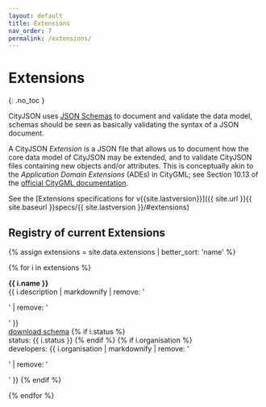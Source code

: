 ```yaml
---
layout: default
title: Extensions
nav_order: 7
permalink: /extensions/
---
```


# Extensions
{: .no_toc }

CityJSON uses [JSON Schemas](http://json-schema.org/) to document and validate the data model, schemas should be seen as basically validating the syntax of a JSON document.

A CityJSON *Extension* is a JSON file that allows us to document how the core data model of CityJSON may be extended, and to validate CityJSON files containing new objects and/or attributes.
This is conceptually akin to the *Application Domain Extensions* (ADEs) in CityGML; see Section 10.13 of the [official CityGML documentation](https://portal.opengeospatial.org/files/?artifact_id=47842).

See the [Extensions specifications for v{{site.lastversion}}]({{ site.url }}{{ site.baseurl }}specs/{{ site.lastversion }}/#extensions)


## Registry of current Extensions

{% assign extensions = site.data.extensions | better_sort: 'name' %}

{% for i in extensions %}
<p>
  <b>{{ i.name }}</b>
  <br/>
  {{ i.description | markdownify | remove: '<p>' | remove: '</p>' }} 
  <br/>
  <a href="{{ i.url }}">download schema</a>
  {% if i.status %}
  <br/>
  status: {{ i.status }}
  {% endif %}
  {% if i.organisation %}
  <br/>
  developers: {{ i.organisation | markdownify | remove: '<p>' | remove: '</p>' }} 
  {% endif %}
</p>
{% endfor %}
